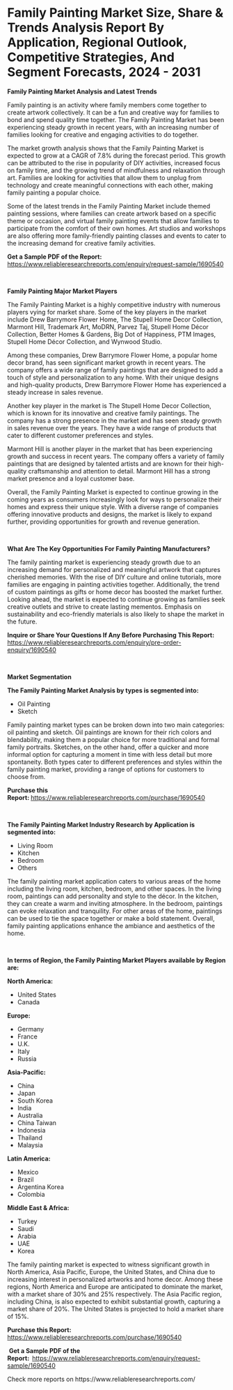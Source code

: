 <p><h1>Family Painting Market Size, Share & Trends Analysis Report By Application, Regional Outlook, Competitive Strategies, And Segment Forecasts, 2024 - 2031</h1></p><p><strong>Family Painting Market Analysis and Latest Trends</strong></p>
<p><p>Family painting is an activity where family members come together to create artwork collectively. It can be a fun and creative way for families to bond and spend quality time together. The Family Painting Market has been experiencing steady growth in recent years, with an increasing number of families looking for creative and engaging activities to do together.</p><p>The market growth analysis shows that the Family Painting Market is expected to grow at a CAGR of 7.8% during the forecast period. This growth can be attributed to the rise in popularity of DIY activities, increased focus on family time, and the growing trend of mindfulness and relaxation through art. Families are looking for activities that allow them to unplug from technology and create meaningful connections with each other, making family painting a popular choice.</p><p>Some of the latest trends in the Family Painting Market include themed painting sessions, where families can create artwork based on a specific theme or occasion, and virtual family painting events that allow families to participate from the comfort of their own homes. Art studios and workshops are also offering more family-friendly painting classes and events to cater to the increasing demand for creative family activities.</p></p>
<p><strong>Get a Sample PDF of the Report:&nbsp;</strong> <a href="https://www.reliableresearchreports.com/enquiry/request-sample/1690540">https://www.reliableresearchreports.com/enquiry/request-sample/1690540</a></p>
<p>&nbsp;</p>
<p><strong>Family Painting Major Market Players</strong></p>
<p><p>The Family Painting Market is a highly competitive industry with numerous players vying for market share. Some of the key players in the market include Drew Barrymore Flower Home, The Stupell Home Decor Collection, Marmont Hill, Trademark Art, MoDRN, Parvez Taj, Stupell Home Décor Collection, Better Homes & Gardens, Big Dot of Happiness, PTM Images, Stupell Home Décor Collection, and Wynwood Studio.</p><p>Among these companies, Drew Barrymore Flower Home, a popular home decor brand, has seen significant market growth in recent years. The company offers a wide range of family paintings that are designed to add a touch of style and personalization to any home. With their unique designs and high-quality products, Drew Barrymore Flower Home has experienced a steady increase in sales revenue.</p><p>Another key player in the market is The Stupell Home Decor Collection, which is known for its innovative and creative family paintings. The company has a strong presence in the market and has seen steady growth in sales revenue over the years. They have a wide range of products that cater to different customer preferences and styles.</p><p>Marmont Hill is another player in the market that has been experiencing growth and success in recent years. The company offers a variety of family paintings that are designed by talented artists and are known for their high-quality craftsmanship and attention to detail. Marmont Hill has a strong market presence and a loyal customer base.</p><p>Overall, the Family Painting Market is expected to continue growing in the coming years as consumers increasingly look for ways to personalize their homes and express their unique style. With a diverse range of companies offering innovative products and designs, the market is likely to expand further, providing opportunities for growth and revenue generation.</p></p>
<p>&nbsp;</p>
<p><strong>What Are The Key Opportunities For Family Painting Manufacturers?</strong></p>
<p><p>The family painting market is experiencing steady growth due to an increasing demand for personalized and meaningful artwork that captures cherished memories. With the rise of DIY culture and online tutorials, more families are engaging in painting activities together. Additionally, the trend of custom paintings as gifts or home decor has boosted the market further. Looking ahead, the market is expected to continue growing as families seek creative outlets and strive to create lasting mementos. Emphasis on sustainability and eco-friendly materials is also likely to shape the market in the future.</p></p>
<p><strong>Inquire or Share Your Questions If Any Before Purchasing This Report:</strong> <a href="https://www.reliableresearchreports.com/enquiry/pre-order-enquiry/1690540">https://www.reliableresearchreports.com/enquiry/pre-order-enquiry/1690540</a></p>
<p>&nbsp;</p>
<p><strong>Market Segmentation</strong></p>
<p><strong>The Family Painting Market Analysis by types is segmented into:</strong></p>
<p><ul><li>Oil Painting</li><li>Sketch</li></ul></p>
<p><p>Family painting market types can be broken down into two main categories: oil painting and sketch. Oil paintings are known for their rich colors and blendability, making them a popular choice for more traditional and formal family portraits. Sketches, on the other hand, offer a quicker and more informal option for capturing a moment in time with less detail but more spontaneity. Both types cater to different preferences and styles within the family painting market, providing a range of options for customers to choose from.</p></p>
<p><strong>Purchase this Report:&nbsp;</strong><a href="https://www.reliableresearchreports.com/purchase/1690540">https://www.reliableresearchreports.com/purchase/1690540</a></p>
<p>&nbsp;</p>
<p><strong>The Family Painting Market Industry Research by Application is segmented into:</strong></p>
<p><ul><li>Living Room</li><li>Kitchen</li><li>Bedroom</li><li>Others</li></ul></p>
<p><p>The family painting market application caters to various areas of the home including the living room, kitchen, bedroom, and other spaces. In the living room, paintings can add personality and style to the décor. In the kitchen, they can create a warm and inviting atmosphere. In the bedroom, paintings can evoke relaxation and tranquility. For other areas of the home, paintings can be used to tie the space together or make a bold statement. Overall, family painting applications enhance the ambiance and aesthetics of the home.</p></p>
<p>&nbsp;</p>
<p><strong>In terms of Region, the Family Painting Market Players available by Region are:</strong></p>
<p>
    <p> <strong> North America: </strong>
        <ul>
            <li>United States</li>
            <li>Canada</li>
        </ul>
        </p> 
    <p> <strong> Europe: </strong>
        <ul>
            <li>Germany</li>
            <li>France</li>
            <li>U.K.</li>
            <li>Italy</li>
            <li>Russia</li>
        </ul>
        </p> 
    <p> <strong> Asia-Pacific: </strong>
        <ul>
            <li>China</li>
            <li>Japan</li>
            <li>South Korea</li>
            <li>India</li>
            <li>Australia</li>
            <li>China Taiwan</li>
            <li>Indonesia</li>
            <li>Thailand</li>
            <li>Malaysia</li>
        </ul>
        </p> 
    <p> <strong> Latin America: </strong>
        <ul>
            <li>Mexico</li>
            <li>Brazil</li>
            <li>Argentina Korea</li>
            <li>Colombia</li>
        </ul>
        </p> 
    <p> <strong> Middle East & Africa: </strong>
        <ul>
            <li>Turkey</li>
            <li>Saudi</li>
            <li>Arabia</li>
            <li>UAE</li>
            <li>Korea</li>
        </ul>
    </p>
    </p>
<p><p>The family painting market is expected to witness significant growth in North America, Asia Pacific, Europe, the United States, and China due to increasing interest in personalized artworks and home decor. Among these regions, North America and Europe are anticipated to dominate the market, with a market share of 30% and 25% respectively. The Asia Pacific region, including China, is also expected to exhibit substantial growth, capturing a market share of 20%. The United States is projected to hold a market share of 15%.</p></p>
<p><strong>Purchase this Report: </strong><a href="https://www.reliableresearchreports.com/purchase/1690540">https://www.reliableresearchreports.com/purchase/1690540</a></p>
<p>&nbsp;<strong>Get a Sample PDF of the Report:&nbsp;&nbsp;</strong><a href="https://www.reliableresearchreports.com/enquiry/request-sample/1690540">https://www.reliableresearchreports.com/enquiry/request-sample/1690540</a></p>
<p><strong></strong></p>
<p>Check more reports on https://www.reliableresearchreports.com/</p>